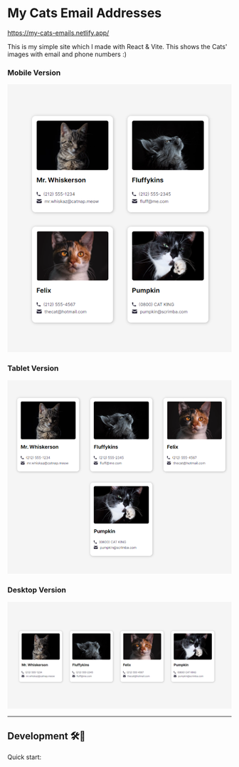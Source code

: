 # My Cats Email Addresses

https://my-cats-emails.netlify.app/

This is my simple site which I made with React & Vite. This shows the Cats' images with email and phone numbers :)

### Mobile Version

![Mobile Version Screenshot](./src/screenshots/Screenshot-1.png)

### Tablet Version

![Tablet Version Screenshot](./src/screenshots/Screenshot-2.png)

### Desktop Version

![Desktop Version Screenshot](./src/screenshots/Screenshot-3.png)

---

## Development 🛠🔨

Quick start:
